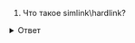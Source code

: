 1. Что такое simlink\hardlink?
<details>
  <summary>Ответ</summary>
  <p>Simlink - ссылка, указывающая путь к файлу. Hardlink - ссылка, указывающея на индексный номер файла (inode) </p>
</details>
